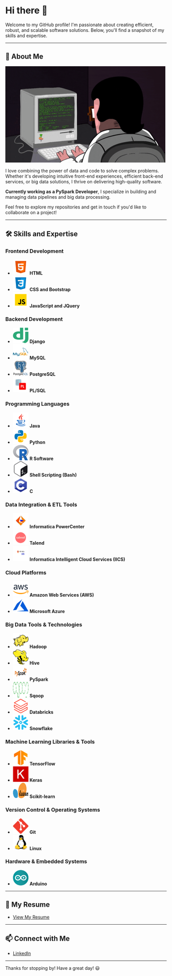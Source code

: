 # Hi there 👋

Welcome to my GitHub profile! I'm passionate about creating efficient, robust, and scalable software solutions. Below, you'll find a snapshot of my skills and expertise.

---

## 🌟 About Me

<img src="./Images & GIFs/Coder.gif" width="500" height="300" alt="Coding Animation">

I love combining the power of data and code to solve complex problems. Whether it's developing intuitive front-end experiences, efficient back-end services, or big data solutions, I thrive on delivering high-quality software.

**Currently working as a PySpark Developer**, I specialize in building and managing data pipelines and big data processing.

Feel free to explore my repositories and get in touch if you'd like to collaborate on a project!

---

## 🛠️ Skills and Expertise

### Frontend Development
- <img src="./Images & GIFs/HTML.png" width="48" height="48"> **HTML**
- <img src="./Images & GIFs/CSS.png" width="48" height="48"> **CSS and Bootstrap**
- <img src="./Images & GIFs/JS.png" width="48" height="48"> **JavaScript and JQuery**

### Backend Development
- <img src="./Images & GIFs/django.svg" width="48" height="48"> **Django**
- <img src="./Images & GIFs/mysql-original-wordmark.svg" width="48" height="48"> **MySQL**
- <img src="./Images & GIFs/postgresql-original-wordmark.svg" width="48" height="48"> **PostgreSQL**
- <img src="./Images & GIFs/plsql.png" width="48" height="48"> **PL/SQL**

### Programming Languages
- <img src="./Images & GIFs/java.png" width="48" height="48"> **Java**
- <img src="./Images & GIFs/py.png" width="48" height="48"> **Python**
- <img src="./Images & GIFs/R.png" width="48" height="48"> **R Software**
- <img src="./Images & GIFs/gnu_bash-icon.svg" width="48" height="48"> **Shell Scripting (Bash)**
- <img src="./Images & GIFs/c.png" width="48" height="48"> **C**

### Data Integration & ETL Tools
- <img src="./Images & GIFs/infa.jpg" width="48" height="48"> **Informatica PowerCenter**
- <img src="./Images & GIFs/talend.png" width="48" height="48"> **Talend**
- <img src="./Images & GIFs/Informatica.IICS0_.jpg" width="48" height="48"> **Informatica Intelligent Cloud Services (IICS)**

### Cloud Platforms
- <img src="./Images & GIFs/AWS.png" width="48" height="48"> **Amazon Web Services (AWS)**
- <img src="./Images & GIFs/microsoft_azure-icon.svg" width="48" height="48"> **Microsoft Azure**

### Big Data Tools & Technologies
- <img src="./Images & GIFs/hadoop.svg" width="48" height="48"> **Hadoop**
- <img src="./Images & GIFs/apache_hive-icon.svg" width="48" height="48"> **Hive**
- <img src="./Images & GIFs/pyspark.png" width="48" height="48"> **PySpark**
- <img src="./Images & GIFs/Apache_Sqoop_logo.svg" width="48" height="48"> **Sqoop**
- <img src="./Images & GIFs/databricks.png" width="48" height="48"> **Databricks**
- <img src="./Images & GIFs/snowflake.png" width="48" height="48"> **Snowflake**

### Machine Learning Libraries & Tools 
- <img src="./Images & GIFs/tensor.png" width="48" height="48"> **TensorFlow**
- <img src="./Images & GIFs/keras.jpg" width="48" height="48"> **Keras**
- <img src="./Images & GIFs/Scikit_learn_logo_small.svg" width="48" height="48"> **Scikit-learn**

### Version Control & Operating Systems
- <img src="./Images & GIFs/git-scm-icon.svg" width="48" height="48"> **Git**
- <img src="./Images & GIFs/linux-original.svg" width="48" height="48"> **Linux**

### Hardware & Embedded Systems 
- <img src="./Images & GIFs/arduino-1.svg" width="48" height="48"> **Arduino**

---

## 📄 My Resume 
- [View My Resume](https://github.com/Deb-Code-Hub/Deb-Code-Hub/blob/main/Resume/DEBRAJ_MONDAL_CV_Resume.pdf)

---

## 📫 Connect with Me

- [LinkedIn](https://www.linkedin.com/in/debraj-mondal-/)

---

Thanks for stopping by! Have a great day! 😃
